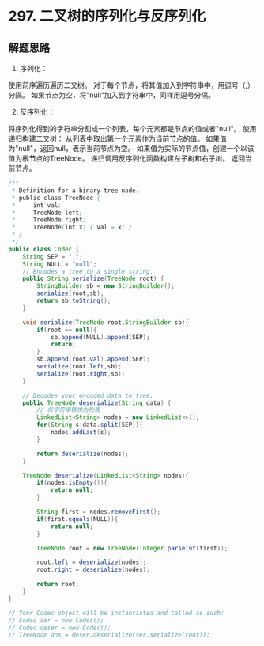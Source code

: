 # 297. 二叉树的序列化与反序列化


## 解题思路

1. 序列化：

使用前序遍历遍历二叉树。
对于每个节点，将其值加入到字符串中，用逗号（,）分隔。
如果节点为空，将"null"加入到字符串中，同样用逗号分隔。


2. 反序列化：

将序列化得到的字符串分割成一个列表，每个元素都是节点的值或者"null"。
使用递归构建二叉树：
从列表中取出第一个元素作为当前节点的值。
如果值为"null"，返回null，表示当前节点为空。
如果值为实际的节点值，创建一个以该值为根节点的TreeNode。
递归调用反序列化函数构建左子树和右子树。
返回当前节点。

```java
/**
 * Definition for a binary tree node.
 * public class TreeNode {
 *     int val;
 *     TreeNode left;
 *     TreeNode right;
 *     TreeNode(int x) { val = x; }
 * }
 */
public class Codec {
    String SEP = ",";
    String NULL = "null";
    // Encodes a tree to a single string.
    public String serialize(TreeNode root) {
        StringBuilder sb = new StringBuilder();
        serialize(root,sb);
        return sb.toString();
    }

    void serialize(TreeNode root,StringBuilder sb){
        if(root == null){
            sb.append(NULL).append(SEP);
            return;
        }
        sb.append(root.val).append(SEP);
        serialize(root.left,sb);
        serialize(root.right,sb);
    }

    // Decodes your encoded data to tree.
    public TreeNode deserialize(String data) {
        // 将字符串转换为列表
        LinkedList<String> nodes = new LinkedList<>();
        for(String s:data.split(SEP)){
            nodes.addLast(s);
        }

        return deserialize(nodes);
    }

    TreeNode deserialize(LinkedList<String> nodes){
        if(nodes.isEmpty()){
            return null;
        }

        String first = nodes.removeFirst();
        if(first.equals(NULL)){
            return null;
        }

        TreeNode root = new TreeNode(Integer.parseInt(first));

        root.left = deserialize(nodes);
        root.right = deserialize(nodes);

        return root;
    }
}

// Your Codec object will be instantiated and called as such:
// Codec ser = new Codec();
// Codec deser = new Codec();
// TreeNode ans = deser.deserialize(ser.serialize(root));

```